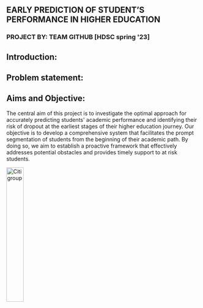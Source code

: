 ## EARLY PREDICTION OF STUDENT’S PERFORMANCE IN HIGHER EDUCATION 
### PROJECT BY: TEAM GITHUB [HDSC spring '23]

## Introduction:

## Problem statement:

## Aims and Objective:
The central aim of this project is to investigate the optimal approach for accurately predicting students' academic performance and identifying their risk of dropout at the earliest stages of their higher education journey. Our objective is to develop a comprehensive system that facilitates the prompt segmentation of students from the beginning of their academic path. By doing so, we aim to establish a proactive framework that effectively addresses potential obstacles and provides timely support to at risk students. 
 


<img src="https://github.com/Nsb2020/Early-prediction-of-student-s-performance-in-higher-education/blob/main/Hamoye%20Logo.png" alt="Citigroup" style="width:30%;">
